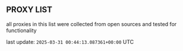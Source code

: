 ## PROXY LIST

all proxies in this list were collected from open sources and tested for functionality

last update: `2025-03-31 00:44:13.087361+00:00` UTC